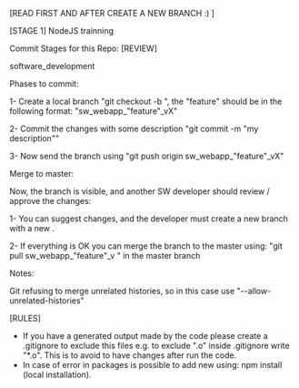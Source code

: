 [READ FIRST AND AFTER CREATE A NEW BRANCH :) ]

[STAGE 1] NodeJS trainning

Commit Stages for this Repo: [REVIEW]

software_development

Phases to commit:

1- Create a local branch "git checkout -b ", the "feature" should be in the following format: "sw_webapp_"feature"_vX"

2- Commit the changes with some description "git commit -m "my description""

3- Now send the branch using "git push origin sw_webapp_"feature"_vX"

Merge to master:

Now, the branch is visible, and another SW developer should review / approve the changes:

1- You can suggest changes, and the developer must create a new branch with a new .

2- If everything is OK you can merge the branch to the master using: "git pull sw_webapp_"feature"_v " in the master branch

Notes:

Git refusing to merge unrelated histories, so in this case use "--allow-unrelated-histories"

[RULES]

- If you have a generated output made by the code please create a .gitignore to exclude this files e.g. to exclude ".o" inside .gitignore write "*.o". This is to avoid to have changes after run the code.
- In case of error in packages is possible to add new using: npm install <package> (local installation). 